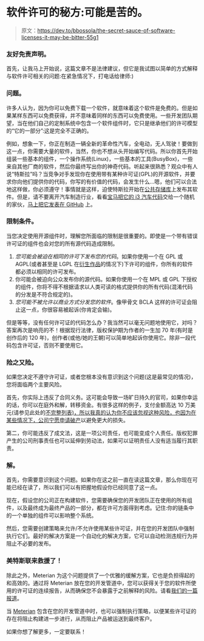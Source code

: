 # 软件许可的秘方:可能是苦的。

> 原文：<https://dev.to/bbossola/the-secret-sauce-of-software-licenses-it-may-be-bitter-55g1>

### 友好免责声明。

首先，让我马上开始说，这篇文章不是法律建议，但它是我试图以简单的方式解释与软件许可相关的问题:在紧急情况下，打电话给律师:)

### 问题。

许多人认为，因为你可以免费下载一个软件，就意味着这个软件是免费的。但是如果某样东西可以免费获得，并不意味着同样的东西可以免费使用。一些开发团队期望，当在他们自己的定制系统中包含一个软件组件时，它只是继承他们的许可模型的“它的一部分”:这是完全不正确的。

例如，想象一下，你正在制造一辆全新的革命性汽车，全电动，无人驾驶！要做到这一点，你需要大量的软件，当然，你也不想从头开始编写代码。所以你首先开始组装一些基本的组件，一个操作系统(Linux)，一些基本的工具(BusyBox)，一些来自其他厂商的软件，然后你最终写出你的神奇代码。听起来很熟悉？观众中有人说“特斯拉”吗？当竞争对手发现你在使用带有某种许可证(GPL)的开源软件，并要求你向他们提供你的代码，你写的有价值的代码，会发生什么...嗯，他们可以合法地这样做，你必须遵守！事情就是这样，迫使特斯拉开始在[公共存储库](#https://github.com/teslamotors)上发布其软件。但是，请不要离开汽车制造行业，看看[宝马把它的 i3 汽车代码](#https://www.theregister.co.uk/2016/03/30/bmw_complies_with_gpl/)交给一个随机的家伙，[马上把它发表在 GitHub](#https://github.com/edent/BMW-OpenSource) 上。

### 限制条件。

当您决定使用开源组件时，理解您所面临的限制是很重要的。即使是一个带有错误许可证的组件也会对您的所有源代码造成限制。

1.  *您可能会被迫在相同的许可下发布您的代码*。如果你使用一个在 GPL 或 AGPL(或者甚至是 LGPL 在[衍生作品](#https://en.wikipedia.org/wiki/Derivative_work)的情况下)下许可的组件，你所有的软件都必须以相同的许可发布。
2.  你可能会被迫向公众发布你的源代码。如果你使用一个在 MPL 或 GPL 下授权的组件，你将不得不根据请求以人类可读的格式提供你的所有代码(混淆代码的分发是不符合规定的)。
3.  *您可能不被允许以商业方式分发您的软件*。像甲骨文 BCLA 这样的许可证会阻止这一点，你很容易被起诉(你肯定会输)。

但是等等，没有任何许可证的代码怎么办？我当然可以毫无问题地使用它，对吗？答案再次是响亮的不！根据现行法律，版权保护期为作者的一生加 70 年(有时是创作后的 120 年)，创作者(或他/她的王朝)可以简单地起诉你使用它。除非一段代码包含许可证，否则不要使用它。

### 险之又险。

如果您决定不遵守许可证，或者您根本没有意识到这个问题(这是最常见的情况)，您将面临两个主要风险。

首先，你实际上违反了合同义务。这可能会导致一场旷日持久的官司，如果你幸运的话，你可以在庭外和解，转移资金。有很多这样的例子，支付金额高达 10 万美元(请参见此处的[不完整列表)，所以我真的认为你不应该忽视这种风险，也因为在某些情况下，](#https://fsfe.org/news/2013/news-20130626-01.en.html)[公司宁愿申请破产](#https://arstechnica.com/information-technology/2010/08/court-rules-gpl-part-of-a-well-pleaded-case/)以避免更大的损失。

第二，你可能违反了成文法，这是一项公司责任，也可能变成个人责任。版权犯罪产生的公司刑事责任也可以延伸到劳动法，如果可以证明责任人没有适当履行其职责。

### 解。

首先，你需要意识到这个问题。如果你在这之前一直在读这篇文章，那么你现在可能已经在读了，所以我们可以有把握地假设你已经同意了这一点。

现在，假设您的公司正在构建软件，您需要确保您的开发团队正在使用的所有组件，以及最终成为最终产品的一部分，都在许可方面得到考虑。记住:你的链条中的一个单独的组件可以影响整个系统。

然后，您需要创建策略来允许/不允许使用某些许可证，并在您的开发团队中强制执行它们。最好的解决方案是一个自动化的解决方案，它可以自动检测违规行为并阻止不必要的发布。

### 美特斯联来救援了！

除此之外，Meterian 为这个问题提供了一个优雅的缓解方案，它也是负担得起的和高效的。通过将 Meterian 放在您的开发管道中，您可以获得关于您的软件所使用的许可证的连续报告，从而确保您不会暴露于之前解释的风险。请看[我们的一篇报道](#https://www.meterian.io/report/gh/eclipse/vert.x#licenses-row)。

当 [Meterian](https://www.meterian.io/) 包含在您的开发管道中时，也可以强制执行策略，以便某些许可证的存在将阻止构建进一步进行，从而阻止产品被运送到最终客户。

如果你想了解更多，一定要联系！